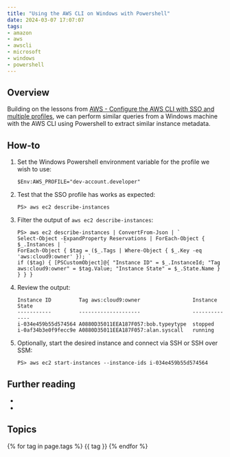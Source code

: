 ```yaml
---
title: "Using the AWS CLI on Windows with Powershell"
date: 2024-03-07 17:07:07
tags:
- amazon
- aws
- awscli
- microsoft
- windows
- powershell
---
```


## Overview
Building on the lessons from [AWS - Configure the AWS CLI with SSO and multiple profiles](https://wmcdonald404.github.io/github-pages/2024/02/24/13-54-50-aws-cli-configure-with-sso-profiles.html), we can perform similar queries from a Windows machine with the AWS CLI using Powershell to extract similar instance metadata.

## How-to
1. Set the Windows Powershell environment variable for the profile we wish to use:
    ```
    $Env:AWS_PROFILE="dev-account.developer"
    ```
2. Test that the SSO profile has works as expected:
    ```
    PS> aws ec2 describe-instances
    ```
3. Filter the output of `aws ec2 describe-instances`:
    ```
    PS> aws ec2 describe-instances | ConvertFrom-Json | `
    Select-Object -ExpandProperty Reservations | ForEach-Object { $_.Instances | `
    ForEach-Object { $tag = ($_.Tags | Where-Object { $_.Key -eq 'aws:cloud9:owner' }); `
    if ($tag) { [PSCustomObject]@{ "Instance ID" = $_.InstanceId; "Tag aws:cloud9:owner" = $tag.Value; "Instance State" = $_.State.Name } } } }
    ```
4. Review the output:
    ```
    Instance ID         Tag aws:cloud9:owner                 Instance State
    -----------         --------------------                 --------------
    i-034e459b55d574564 A0880D35011EEA187F057:bob.typeytype  stopped
    i-0af34b3e0f9fecc9e A0880D35011EEA187F057:alan.syscall   running
    ```
5. Optionally, start the desired instance and connect via SSH or SSH over SSM:
    ```
    PS> aws ec2 start-instances --instance-ids i-034e459b55d574564 
    ```
## Further reading
- 
- 

## Topics
{% for tag in page.tags %}
    {{ tag }}
{% endfor %}
